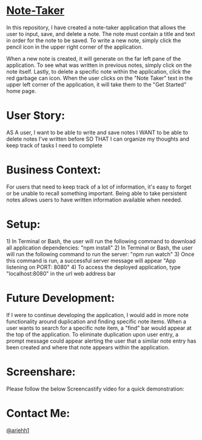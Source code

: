 # [Note-Taker](https://ariehh1-note-taker.herokuapp.com/)

In this repository, I have created a note-taker application that allows the user to input, save, and delete a note. The note must contain a title and text in order for the note to be saved. To write a new note, simply click the pencil icon in the upper right corner of the application.

When a new note is created, it will generate on the far left pane of the application. To see what was written in previous notes, simply click on the note itself. Lastly, to delete a specific note within the application, click the red garbage can icon. When the user clicks on the "Note Taker" text in the upper left corner of the application, it will take them to the "Get Started" home page.

<h1>User Story:</h1>
AS A user, I want to be able to write and save notes
I WANT to be able to delete notes I've written before
SO THAT I can organize my thoughts and keep track of tasks I need to complete

<h1>Business Context:</h1>
For users that need to keep track of a lot of information, it's easy to forget or be unable to recall something important. Being able to take persistent notes allows users to have written information available when needed.

<h1>Setup:</h1>
1) In Terminal or Bash, the user will run the following command to download all application dependencies: "npm install"
2) In Terminal or Bash, the user will run the following command to run the server: "npm run watch"
3) Once this command is run, a successful server message will appear "App listening on PORT: 8080"
4) To access the deployed application, type "localhost:8080" in the url web address bar

<h1>Future Development:</h1>
If I were to continue developing the application, I would add in more note functionality around duplication and finding specific note items. When a user wants to search for a specific note item, a "find" bar would appear at the top of the application. To eliminate duplication upon user entry, a prompt message could appear alerting the user that a similar note entry has been created and where that note appears within the application.

<h1>Screenshare:</h1>
Please follow the below Screencastify video for a quick demonstration:

<h1>Contact Me:</h1>

[@ariehh1](https://github.com/ariehh1)
